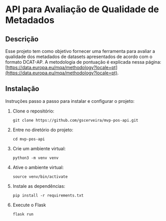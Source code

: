 # API para Avaliação de Qualidade de Metadados

## Descrição
Esse projeto tem como objetivo fornecer uma ferramenta para avaliar a qualidade dos metadados de datasets apresentados de acordo com o formato DCAT-AP. A metodologia de pontuação é explicada nessa página: [https://data.europa.eu/mqa/methodology?locale=pt](https://data.europa.eu/mqa/methodology?locale=pt).

## Instalação
Instruções passo a passo para instalar e configurar o projeto:

1. Clone o repositório:
   ```
   git clone https://github.com/gscerveira/mvp-pos-api.git
   ```
2. Entre no diretório do projeto:
   ```
   cd mvp-pos-api
   ```
3. Crie um ambiente virtual:
   ```
   python3 -m venv venv
   ```
4. Ative o ambiente virtual:
   ```
   source venv/bin/activate
   ```
5. Instale as dependências:
   ```
   pip install -r requirements.txt
   ```
6. Execute o Flask
    ```
    flask run
    ```